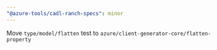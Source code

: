 ```yaml
---
"@azure-tools/cadl-ranch-specs": minor
---
```


Move `type/model/flatten` test to `azure/client-generator-core/flatten-property`
